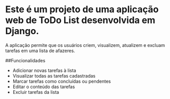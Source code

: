 # Este é um projeto de uma aplicação web de ToDo List desenvolvida em Django. 

A aplicação permite que os usuários criem, visualizem, atualizem e excluam tarefas em uma lista de afazeres.

##Funcionalidades

- Adicionar novas tarefas à lista
- Visualizar todas as tarefas cadastradas
- Marcar tarefas como concluídas ou pendentes
- Editar o conteúdo das tarefas
- Excluir tarefas da lista
